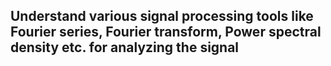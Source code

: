 ## Understand various signal processing tools like Fourier series, Fourier transform, Power spectral density etc. for analyzing the signal
